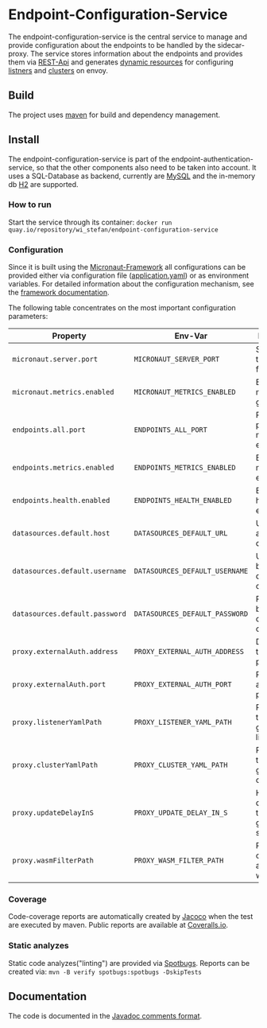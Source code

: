 # Endpoint-Configuration-Service

The endpoint-configuration-service is the central service to manage and provide configuration about the endpoints to be handled by the sidecar-proxy.
The service stores information about the endpoints and provides them via [REST-Api](../../api/endpoint-configuration-api.yaml) and generates [dynamic resources](https://www.envoyproxy.io/docs/envoy/latest/intro/arch_overview/operations/dynamic_configuration)
for configuring [listners](https://www.envoyproxy.io/docs/envoy/latest/configuration/listeners/lds#config-listeners-lds) and [clusters](https://www.envoyproxy.io/docs/envoy/latest/configuration/upstream/cluster_manager/cds#config-cluster-manager-cds)
on envoy.

## Build

The project uses [maven](https://maven.apache.org/) for build and dependency management.

## Install

The endpoint-configuration-service is part of the endpoint-authentication-service, so that the other components also need to be taken into account.
It uses a SQL-Database as backend, currently are [MySQL](https://www.mysql.com/) and the in-memory db [H2](https://www.h2database.com/html/main.html) are supported.

### How to run

Start the service through its container: ```docker run quay.io/repository/wi_stefan/endpoint-configuration-service```

### Configuration

Since it is built using the [Micronaut-Framework](https://micronaut.io/) all configurations can be provided either via configuration
file ([application.yaml](src/main/resources/application.yml)) or as environment variables. For detailed information about the configuration mechanism,
see the [framework documentation](https://docs.micronaut.io/3.1.3/guide/index.html#configurationProperties).

The following table concentrates on the most important configuration parameters:

| Property                       | Env-Var                        | Description                                             | Default                                                     |
|--------------------------------|--------------------------------|---------------------------------------------------------|-------------------------------------------------------------|
| `micronaut.server.port`        | `MICRONAUT_SERVER_PORT`        | Server port to be used for mintaka                      | 8080                                                        |
| `micronaut.metrics.enabled`    | `MICRONAUT_METRICS_ENABLED`    | Enable the metrics gathering                            | true                                                        |
| `endpoints.all.port`           | `ENDPOINTS_ALL_PORT`           | Port to provide the management endpoints                | 8080                                                        |
| `endpoints.metrics.enabled`    | `ENDPOINTS_METRICS_ENABLED`    | Enable the metrics endpoint                             | true                                                        |
| `endpoints.health.enabled`     | `ENDPOINTS_HEALTH_ENABLED`     | Enable the health endpoint                              | true                                                        | 
| `datasources.default.host`     | `DATASOURCES_DEFAULT_URL`      | URL for accessing db                                    | jdbc:h2:mem:devDb;LOCK_TIMEOUT=10000;DB_CLOSE_ON_EXIT=FALSE |
| `datasources.default.username` | `DATASOURCES_DEFAULT_USERNAME` | Username to be used for db connections                  | sa                                                          | 
| `datasources.default.password` | `DATASOURCES_DEFAULT_PASSWORD` | Password to be used for db connections                  |                                                             | 
| `proxy.externalAuth.address`   | `PROXY_EXTERNAL_AUTH_ADDRESS`  | Domain of the auth-provider                             | auth-service                                                |
| `proxy.externalAuth.port`      | `PROXY_EXTERNAL_AUTH_PORT`     | Port of the auth-provider                               | 7070                                                        |
| `proxy.listenerYamlPath`       | `PROXY_LISTENER_YAML_PATH`     | Path to store the generated listener.yaml               | ./listener.yaml                                             |
| `proxy.clusterYamlPath`        | `PROXY_CLUSTER_YAML_PATH`      | Path to store the generated cluster.yaml                | ./cluster.yaml                                              |
| `proxy.updateDelayInS`         | `PROXY_UPDATE_DELAY_IN_S`      | How much delay until the config generation shoudl start | 2                                                           |
| `proxy.wasmFilterPath`         | `PROXY_WASM_FILTER_PATH`       | Path the cached-auth-filter wasm-file.                  | /cache-filter/cache-filter.wasm                                                           |

### Coverage

Code-coverage reports are automatically created by [Jacoco](https://www.eclemma.org/jacoco/) when the test are executed by maven. Public
reports are available at [Coveralls.io](https://coveralls.io/github/wistefan/endpoint-auth-service).

### Static analyzes

Static code analyzes("linting") are provided via [Spotbugs](https://spotbugs.github.io/).
Reports can be created via: ```mvn -B verify spotbugs:spotbugs -DskipTests```

## Documentation

The code is documented in the [Javadoc comments format](https://docs.oracle.com/javase/1.5.0/docs/tooldocs/solaris/javadoc.html).
